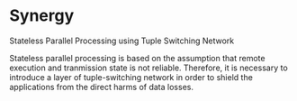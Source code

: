 Synergy
=======

Stateless Parallel Processing using Tuple Switching Network

Stateless parallel processing is based on the assumption that remote execution and tranmission state is not reliable.
Therefore, it is necessary to introduce a layer of tuple-switching network in order to shield the applications from
the direct harms of data losses.